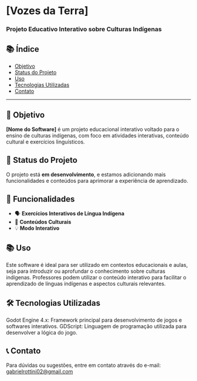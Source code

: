 # **[Vozes da Terra]**



### Projeto Educativo Interativo sobre Culturas Indígenas

## 📚 Índice

- [Objetivo](#🎯-objetivo)
- [Status do Projeto](#🚧-status-do-projeto)
- [Uso](#📚-uso)
- [Tecnologias Utilizadas](#🛠-tecnologias-utilizadas)
- [Contato](#📞-contato)

---

## 🎯 Objetivo

**[Nome do Software]** é um projeto educacional interativo voltado para o ensino de culturas indígenas, com foco em atividades interativas, conteúdo cultural e exercícios linguísticos.

## 🚧 Status do Projeto

O projeto está **em desenvolvimento**, e estamos adicionando mais funcionalidades e conteúdos para aprimorar a experiência de aprendizado.

## 🚀 Funcionalidades

- 🗣️ **Exercícios Interativos de Língua Indígena**
- 🎨 **Conteúdos Culturais**
- 💡 **Modo Interativo**

## 📚 Uso

Este software é ideal para ser utilizado em contextos educacionais e aulas, seja para introduzir ou aprofundar o conhecimento sobre culturas indígenas. Professores podem utilizar o conteúdo interativo para facilitar o aprendizado de línguas indígenas e aspectos culturais relevantes.

## 🛠 Tecnologias Utilizadas

Godot Engine 4.x: Framework principal para desenvolvimento de jogos e softwares interativos.
GDScript: Linguagem de programação utilizada para desenvolver a lógica do jogo.

## 📞 Contato
Para dúvidas ou sugestões, entre em contato através do e-mail: gabrielrottini02@gmail.com
